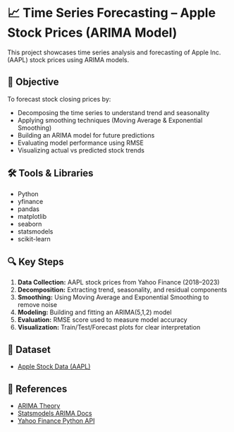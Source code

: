 # 📈 Time Series Forecasting – Apple Stock Prices (ARIMA Model)

This project showcases time series analysis and forecasting of Apple Inc. (AAPL) stock prices using ARIMA models.

## 📌 Objective
To forecast stock closing prices by:
- Decomposing the time series to understand trend and seasonality
- Applying smoothing techniques (Moving Average & Exponential Smoothing)
- Building an ARIMA model for future predictions
- Evaluating model performance using RMSE
- Visualizing actual vs predicted stock trends

## 🛠️ Tools & Libraries
- Python
- yfinance
- pandas
- matplotlib
- seaborn
- statsmodels
- scikit-learn

## 🔍 Key Steps
1. **Data Collection:** AAPL stock prices from Yahoo Finance (2018–2023)
2. **Decomposition:** Extracting trend, seasonality, and residual components
3. **Smoothing:** Using Moving Average and Exponential Smoothing to remove noise
4. **Modeling:** Building and fitting an ARIMA(5,1,2) model
5. **Evaluation:** RMSE score used to measure model accuracy
6. **Visualization:** Train/Test/Forecast plots for clear interpretation


## 📁 Dataset
- [Apple Stock Data (AAPL)](https://finance.yahoo.com/quote/AAPL/)

## 📎 References
- [ARIMA Theory](https://en.wikipedia.org/wiki/Autoregressive_integrated_moving_average)
- [Statsmodels ARIMA Docs](https://www.statsmodels.org/stable/generated/statsmodels.tsa.arima.model.ARIMA.html)
- [Yahoo Finance Python API](https://pypi.org/project/yfinance/)
